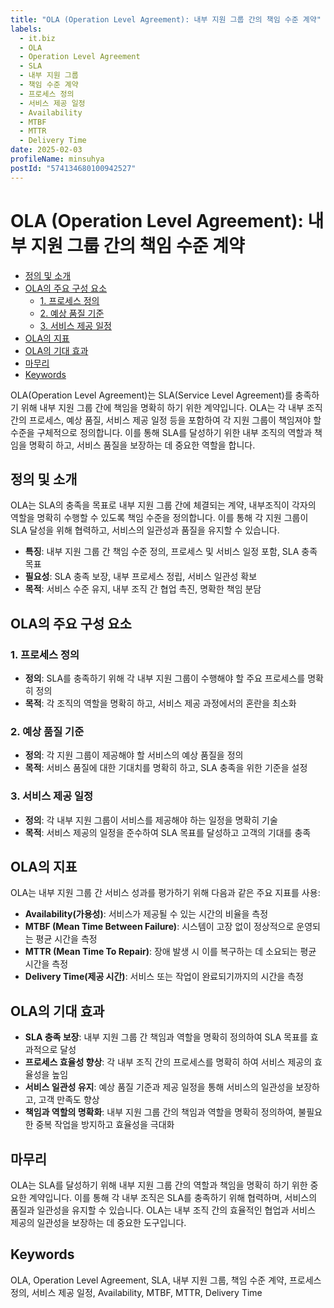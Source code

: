 ```yaml
---
title: "OLA (Operation Level Agreement): 내부 지원 그룹 간의 책임 수준 계약"
labels:
  - it.biz
  - OLA
  - Operation Level Agreement
  - SLA
  - 내부 지원 그룹
  - 책임 수준 계약
  - 프로세스 정의
  - 서비스 제공 일정
  - Availability
  - MTBF
  - MTTR
  - Delivery Time
date: 2025-02-03
profileName: minsuhya
postId: "574134680100942527"
---
```


# OLA (Operation Level Agreement): 내부 지원 그룹 간의 책임 수준 계약

<!-- mtoc-start -->

- [정의 및 소개](#정의-및-소개)
- [OLA의 주요 구성 요소](#ola의-주요-구성-요소)
  - [1. 프로세스 정의](#1-프로세스-정의)
  - [2. 예상 품질 기준](#2-예상-품질-기준)
  - [3. 서비스 제공 일정](#3-서비스-제공-일정)
- [OLA의 지표](#ola의-지표)
- [OLA의 기대 효과](#ola의-기대-효과)
- [마무리](#마무리)
- [Keywords](#keywords)

<!-- mtoc-end -->

OLA(Operation Level Agreement)는 SLA(Service Level Agreement)를 충족하기 위해 내부 지원 그룹 간에 책임을 명확히 하기 위한 계약입니다. OLA는 각 내부 조직 간의 프로세스, 예상 품질, 서비스 제공 일정 등을 포함하여 각 지원 그룹이 책임져야 할 수준을 구체적으로 정의합니다. 이를 통해 SLA를 달성하기 위한 내부 조직의 역할과 책임을 명확히 하고, 서비스 품질을 보장하는 데 중요한 역할을 합니다.

## 정의 및 소개

OLA는 SLA의 충족을 목표로 내부 지원 그룹 간에 체결되는 계약, 내부조직이 각자의 역할을 명확히 수행할 수 있도록 책임 수준을 정의합니다. 이를 통해 각 지원 그룹이 SLA 달성을 위해 협력하고, 서비스의 일관성과 품질을 유지할 수 있습니다.

- **특징**: 내부 지원 그룹 간 책임 수준 정의, 프로세스 및 서비스 일정 포함, SLA 충족 목표
- **필요성**: SLA 충족 보장, 내부 프로세스 정립, 서비스 일관성 확보
- **목적**: 서비스 수준 유지, 내부 조직 간 협업 촉진, 명확한 책임 분담

## OLA의 주요 구성 요소

### 1. 프로세스 정의

- **정의**: SLA를 충족하기 위해 각 내부 지원 그룹이 수행해야 할 주요 프로세스를 명확히 정의
- **목적**: 각 조직의 역할을 명확히 하고, 서비스 제공 과정에서의 혼란을 최소화

### 2. 예상 품질 기준

- **정의**: 각 지원 그룹이 제공해야 할 서비스의 예상 품질을 정의
- **목적**: 서비스 품질에 대한 기대치를 명확히 하고, SLA 충족을 위한 기준을 설정

### 3. 서비스 제공 일정

- **정의**: 각 내부 지원 그룹이 서비스를 제공해야 하는 일정을 명확히 기술
- **목적**: 서비스 제공의 일정을 준수하여 SLA 목표를 달성하고 고객의 기대를 충족

## OLA의 지표

OLA는 내부 지원 그룹 간 서비스 성과를 평가하기 위해 다음과 같은 주요 지표를 사용:

- **Availability(가용성)**: 서비스가 제공될 수 있는 시간의 비율을 측정
- **MTBF (Mean Time Between Failure)**: 시스템이 고장 없이 정상적으로 운영되는 평균 시간을 측정
- **MTTR (Mean Time To Repair)**: 장애 발생 시 이를 복구하는 데 소요되는 평균 시간을 측정
- **Delivery Time(제공 시간)**: 서비스 또는 작업이 완료되기까지의 시간을 측정

## OLA의 기대 효과

- **SLA 충족 보장**: 내부 지원 그룹 간 책임과 역할을 명확히 정의하여 SLA 목표를 효과적으로 달성
- **프로세스 효율성 향상**: 각 내부 조직 간의 프로세스를 명확히 하여 서비스 제공의 효율성을 높임
- **서비스 일관성 유지**: 예상 품질 기준과 제공 일정을 통해 서비스의 일관성을 보장하고, 고객 만족도 향상
- **책임과 역할의 명확화**: 내부 지원 그룹 간의 책임과 역할을 명확히 정의하여, 불필요한 중복 작업을 방지하고 효율성을 극대화

## 마무리

OLA는 SLA를 달성하기 위해 내부 지원 그룹 간의 역할과 책임을 명확히 하기 위한 중요한 계약입니다. 이를 통해 각 내부 조직은 SLA를 충족하기 위해 협력하며, 서비스의 품질과 일관성을 유지할 수 있습니다. OLA는 내부 조직 간의 효율적인 협업과 서비스 제공의 일관성을 보장하는 데 중요한 도구입니다.

## Keywords

OLA, Operation Level Agreement, SLA, 내부 지원 그룹, 책임 수준 계약, 프로세스 정의, 서비스 제공 일정, Availability, MTBF, MTTR, Delivery Time